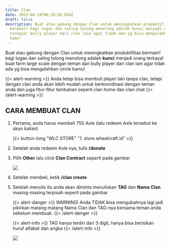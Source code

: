 ```yaml
---
title: Clan
date: 2023-04-24T06:28:16.854Z
draft: false
description: Buat atau gabung dengan Clan untuk meningkatkan produktifitas
  bermain! bagi tugas dan saling tolong menolong adalah kunci menjadi orang
  terkaya! bully player dari clan lain agar tidak ada yg bisa mengalahkan circle
  kamu!
---
```

Buat atau gabung dengan Clan untuk meningkatkan produktifitas bermain! bagi tugas dan saling tolong menolong adalah **kunci** menjadi orang terkaya! buat farm large scale dengan teman dan bully player dari clan lain agar tidak ada yg bisa mengalahkan circle kamu!

{{< alert-warning >}} Anda tetap bisa membuli player lain tanpa clan, tetapi dengan clan anda akan lebih mudah untuk berkoordinasi dengan teman anda dan juga fitur-fitur tambahan seperti clan home dan clan chat {{< /alert-warning >}}

## C﻿ARA MEMBUAT CLAN

1. Pertama, anda harus membeli 750 Axle (﻿lalu redeem Axle tersebut ke akun kalian)

   {{< button-long "WLC STORE" "1. store.wheelcraft.id" >}} 
2. Setelah anda redeem Axle nya, tulis **/donate**
3. Pilih **Other** lalu click **Clan Contract** seperti pada gambar

   ![](/img/uploads/clan-contract.png)
4. Setelah membeli, ketik **/clan create** 
5. Setelah menulis itu anda akan diminta menuliskan **TAG** dan **Nama Clan** masing-masing terpisah seperti pada gambar

   {{< alert-danger >}} WARNING! Anda TIDAK bisa mengubahnya lagi jadi pikirkan matang matang Nama Clan dan TAG-nya bersama teman anda sebelum membuat. {{< /alert-danger >}}

   {{< alert-info >}} TAG hanya terdiri dari 3 digit, hanya bisa berisikan huruf alfabet dan angka {{< /alert-info >}}

   ![](/img/uploads/contoh-bikin-clan.png)